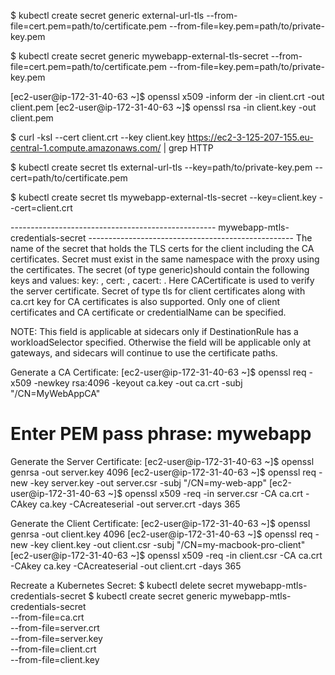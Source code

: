 $ kubectl create secret generic external-url-tls --from-file=cert.pem=path/to/certificate.pem --from-file=key.pem=path/to/private-key.pem


$ kubectl create secret generic mywebapp-external-tls-secret --from-file=cert.pem=path/to/certificate.pem --from-file=key.pem=path/to/private-key.pem

[ec2-user@ip-172-31-40-63 ~]$ openssl x509 -inform der -in client.crt -out client.pem
[ec2-user@ip-172-31-40-63 ~]$ openssl rsa -in client.key -out client.pem


$ curl -ksI --cert client.crt --key client.key https://ec2-3-125-207-155.eu-central-1.compute.amazonaws.com/ | grep HTTP


$ kubectl create secret tls external-url-tls --key=path/to/private-key.pem --cert=path/to/certificate.pem

$ kubectl create secret tls mywebapp-external-tls-secret --key=client.key --cert=client.crt

---------------------------------------------------  mywebapp-mtls-credentials-secret ---------------------------------------------------
The name of the secret that holds the TLS certs for the client including the CA certificates. Secret must exist in the same namespace with the proxy using the certificates. The secret (of type generic)should contain the following keys and values: key: <privateKey>, cert: <clientCert>, cacert: <CACertificate>. Here CACertificate is used to verify the server certificate. Secret of type tls for client certificates along with ca.crt key for CA certificates is also supported. Only one of client certificates and CA certificate or credentialName can be specified.

NOTE: This field is applicable at sidecars only if DestinationRule has a workloadSelector specified. Otherwise the field will be applicable only at gateways, and sidecars will continue to use the certificate paths.


Generate a CA Certificate:
[ec2-user@ip-172-31-40-63 ~]$ openssl req -x509 -newkey rsa:4096 -keyout ca.key -out ca.crt -subj "/CN=MyWebAppCA"

# Enter PEM pass phrase: mywebapp

Generate the Server Certificate:
[ec2-user@ip-172-31-40-63 ~]$ openssl genrsa -out server.key 4096
[ec2-user@ip-172-31-40-63 ~]$ openssl req -new -key server.key -out server.csr -subj "/CN=my-web-app"
[ec2-user@ip-172-31-40-63 ~]$ openssl x509 -req -in server.csr -CA ca.crt -CAkey ca.key -CAcreateserial -out server.crt -days 365


Generate the Client Certificate:
[ec2-user@ip-172-31-40-63 ~]$ openssl genrsa -out client.key 4096
[ec2-user@ip-172-31-40-63 ~]$ openssl req -new -key client.key -out client.csr -subj "/CN=my-macbook-pro-client"
[ec2-user@ip-172-31-40-63 ~]$ openssl x509 -req -in client.csr -CA ca.crt -CAkey ca.key -CAcreateserial -out client.crt -days 365



Recreate a Kubernetes Secret:
$ kubectl delete secret  mywebapp-mtls-credentials-secret
$ kubectl create secret generic mywebapp-mtls-credentials-secret \
    --from-file=ca.crt \
    --from-file=server.crt \
    --from-file=server.key \
    --from-file=client.crt \
    --from-file=client.key
